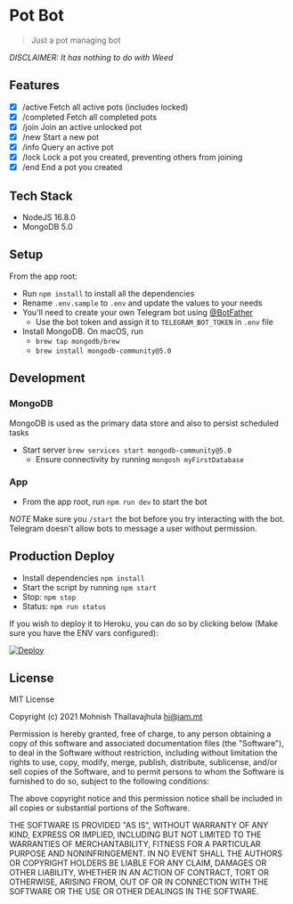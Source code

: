 # Pot Bot

> Just a pot managing bot

*DISCLAIMER: It has nothing to do with Weed*

## Features

- [x] /active Fetch all active pots (includes locked)
- [x] /completed Fetch all completed pots
- [x] /join Join an active unlocked pot
- [x] /new Start a new pot
- [x] /info Query an active pot
- [x] /lock Lock a pot you created, preventing others from joining
- [x] /end End a pot you created

## Tech Stack

* NodeJS 16.8.0
* MongoDB 5.0

## Setup

From the app root:

* Run `npm install` to install all the dependencies
* Rename `.env.sample` to `.env` and update the values to your needs
* You'll need to create your own Telegram bot using [@BotFather](https://core.telegram.org/bots#6-botfather)
  * Use the bot token and assign it to `TELEGRAM_BOT_TOKEN` in `.env` file
* Install MongoDB. On macOS, run
  * `brew tap mongodb/brew`
  * `brew install mongodb-community@5.0`

## Development

### MongoDB

MongoDB is used as the primary data store and also to persist scheduled tasks

* Start server `brew services start mongodb-community@5.0`
  * Ensure connectivity by running `mongosh myFirstDatabase`

### App

* From the app root, run `npm run dev` to start the bot

*NOTE* Make sure you `/start` the bot before you try interacting with the bot.
Telegram doesn't allow bots to message a user without permission.

## Production Deploy

* Install dependencies `npm install`
* Start the script by running `npm start`
* Stop: `npm stop`
* Status: `npm run status`

If you wish to deploy it to Heroku, you can do so by clicking below (Make sure you have the ENV vars configured):

[![Deploy](https://www.herokucdn.com/deploy/button.svg)](https://heroku.com/deploy)

## License

MIT License

Copyright (c) 2021 Mohnish Thallavajhula hi@iam.mt

Permission is hereby granted, free of charge, to any person obtaining a copy
of this software and associated documentation files (the "Software"), to deal
in the Software without restriction, including without limitation the rights
to use, copy, modify, merge, publish, distribute, sublicense, and/or sell
copies of the Software, and to permit persons to whom the Software is
furnished to do so, subject to the following conditions:

The above copyright notice and this permission notice shall be included in all
copies or substantial portions of the Software.

THE SOFTWARE IS PROVIDED "AS IS", WITHOUT WARRANTY OF ANY KIND, EXPRESS OR
IMPLIED, INCLUDING BUT NOT LIMITED TO THE WARRANTIES OF MERCHANTABILITY,
FITNESS FOR A PARTICULAR PURPOSE AND NONINFRINGEMENT. IN NO EVENT SHALL THE
AUTHORS OR COPYRIGHT HOLDERS BE LIABLE FOR ANY CLAIM, DAMAGES OR OTHER
LIABILITY, WHETHER IN AN ACTION OF CONTRACT, TORT OR OTHERWISE, ARISING FROM,
OUT OF OR IN CONNECTION WITH THE SOFTWARE OR THE USE OR OTHER DEALINGS IN THE
SOFTWARE.
